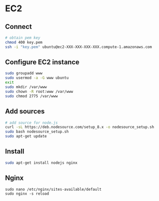 # EC2

## Connect
```bash
# obtain pem key
chmod 400 key.pem
ssh -i "key.pem" ubuntu@ec2-XXX-XXX-XXX-XXX.compute-1.amazonaws.com
```

## Configure EC2 instance
```bash
sudo groupadd www
sudo usermod -a -G www ubuntu
exit
sudo mkdir /var/www
sudo chown -R root:www /var/www
sudo chmod 2775 /var/www
```

## Add sources
```bash
# add source for node.js
curl -sL https://deb.nodesource.com/setup_8.x -o nodesource_setup.sh
sudo bash nodesource_setup.sh
sudo apt-get update
```

## Install
```bash
sudo apt-get install nodejs nginx
```

## Nginx
```
sudo nano /etc/nginx/sites-available/default
sudo nginx -s reload
```

